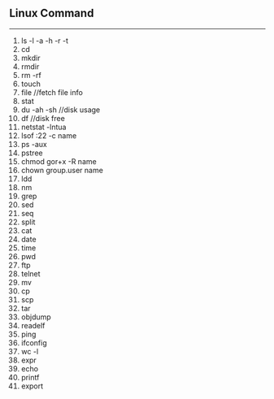 ## Linux Command
---
1. ls -l -a -h -r -t
2. cd 
3. mkdir
5. rmdir
6. rm -rf
7. touch 
8. file    //fetch file info
9. stat
10. du -ah -sh    //disk usage
11. df   //disk free
12. netstat -lntua
13. lsof :22  -c name
14. ps -aux
15. pstree
16. chmod gor+x -R name
17. chown group.user name
18. ldd
20. nm
21. grep
22. sed
23. seq
24. split
25. cat
26. date
27. time
28. pwd
29. ftp
30. telnet
31. mv
32. cp
33. scp
34. tar
35. objdump
35. readelf
36. ping
37. ifconfig
38. wc -l
39. expr
40. echo
41. printf
42. export
